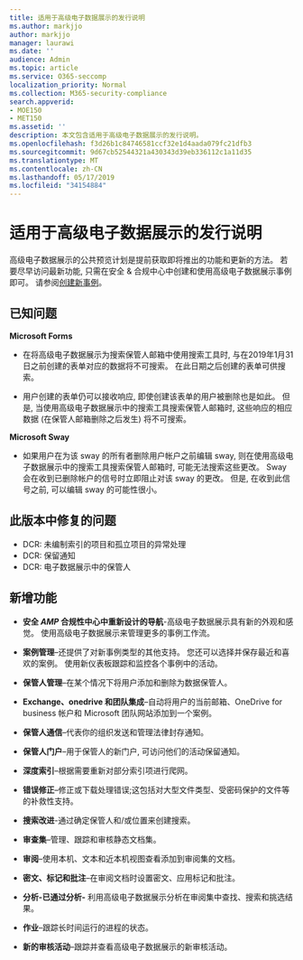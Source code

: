 ```yaml
---
title: 适用于高级电子数据展示的发行说明
ms.author: markjjo
author: markjjo
manager: laurawi
ms.date: ''
audience: Admin
ms.topic: article
ms.service: O365-seccomp
localization_priority: Normal
ms.collection: M365-security-compliance
search.appverid:
- MOE150
- MET150
ms.assetid: ''
description: 本文包含适用于高级电子数据展示的发行说明。
ms.openlocfilehash: f3d26b1c84746581ccf32e1d4aada079fc21dfb3
ms.sourcegitcommit: 9d67cb52544321a430343d39eb336112c1a11d35
ms.translationtype: MT
ms.contentlocale: zh-CN
ms.lasthandoff: 05/17/2019
ms.locfileid: "34154884"
---
```

# <a name="release-notes-for-advanced-ediscovery"></a>适用于高级电子数据展示的发行说明

高级电子数据展示的公共预览计划是提前获取即将推出的功能和更新的方法。 若要尽早访问最新功能, 只需在安全 & 合规中心中创建和使用高级电子数据展示事例即可。 请参阅[创建新事例](create-new-ediscovery-case.md)。

## <a name="known-issues"></a>已知问题

**Microsoft Forms**

- 在将高级电子数据展示为搜索保管人邮箱中使用搜索工具时, 与在2019年1月31日之前创建的表单对应的数据将不可搜索。 在此日期之后创建的表单可供搜索。

- 用户创建的表单仍可以接收响应, 即使创建该表单的用户被删除也是如此。 但是, 当使用高级电子数据展示中的搜索工具搜索保管人邮箱时, 这些响应的相应数据 (在保管人邮箱删除之后发生) 将不可搜索。
 
**Microsoft Sway**

- 如果用户在为该 sway 的所有者删除用户帐户之前编辑 sway, 则在使用高级电子数据展示中的搜索工具搜索保管人邮箱时, 可能无法搜索这些更改。 Sway 会在收到已删除帐户的信号时立即阻止对该 sway 的更改。 但是, 在收到此信号之前, 可以编辑 sway 的可能性很小。

## <a name="issues-fixed-in-this-release"></a>此版本中修复的问题

- DCR: 未编制索引的项目和孤立项目的异常处理
- DCR: 保留通知
- DCR: 电子数据展示中的保管人

## <a name="whats-new"></a>新增功能

- **安全 _AMP_ 合规性中心中重新设计的导航**-高级电子数据展示具有新的外观和感觉。 使用高级电子数据展示来管理更多的事例工作流。

- **案例管理**–还提供了对新事例类型的其他支持。 您还可以选择并保存最近和喜欢的案例。 使用新仪表板跟踪和监控各个事例中的活动。

- **保管人管理**–在某个情况下将用户添加和删除为数据保管人。

- **Exchange、onedrive 和团队集成**–自动将用户的当前邮箱、OneDrive for business 帐户和 Microsoft 团队网站添加到一个案例。 

- **保管人通信**–代表你的组织发送和管理法律封存通知。

- **保管人门户**–用于保管人的新门户, 可访问他们的活动保留通知。

- **深度索引**–根据需要重新对部分索引项进行爬网。

- **错误修正**–修正或下载处理错误;这包括对大型文件类型、受密码保护的文件等的补救性支持。 

- **搜索改进**-通过确定保管人和/或位置来创建搜索。

- **审查集**–管理、跟踪和审核静态文档集。

- **审阅**–使用本机、文本和近本机视图查看添加到审阅集的文档。

- **密文、标记和批注**–在审阅文档时设置密文、应用标记和批注。
  
- **分析-已通过分析-** 利用高级电子数据展示分析在审阅集中查找、搜索和挑选结果。

- **作业**–跟踪长时间运行的进程的状态。

- **新的审核活动**–跟踪并查看高级电子数据展示的新审核活动。
